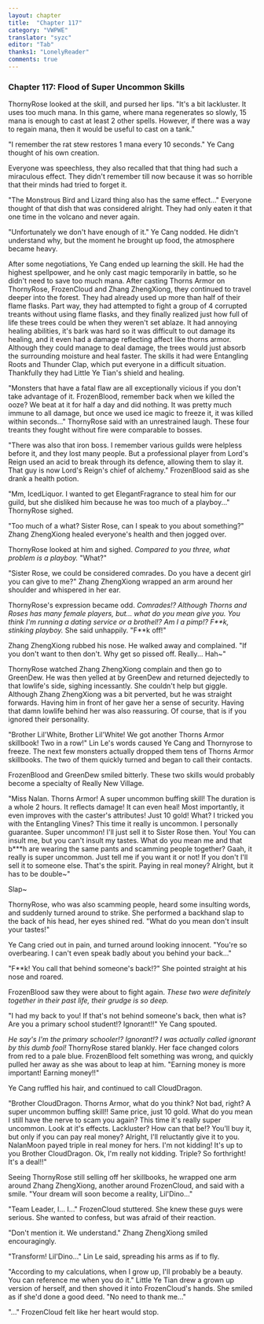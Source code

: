 ```yaml
---
layout: chapter
title:  "Chapter 117"
category: "VWPWE"
translator: "syzc"
editor: "Tab"
thanks1: "LonelyReader"
comments: true
---
```


### Chapter 117: Flood of Super Uncommon Skills
 
ThornyRose looked at the skill, and pursed her lips. "It's a bit lackluster. It uses too much mana. In this game, where mana regenerates so slowly, 15 mana is enough to cast at least 2 other spells. However, if there was a way to regain mana, then it would be useful to cast on a tank."
 
"I remember the rat stew restores 1 mana every 10 seconds." Ye Cang thought of his own creation.
 
Everyone was speechless, they also recalled that that thing had such a miraculous effect. They didn't remember till now because it was so horrible that their minds had tried to forget it.
 
"The Monstrous Bird and Lizard thing also has the same effect..." Everyone thought of that dish that was considered alright. They had only eaten it that one time in the volcano and never again.
 
"Unfortunately we don't have enough of it." Ye Cang nodded. He didn't understand why, but the moment he brought up food, the atmosphere became heavy.
 
After some negotiations, Ye Cang ended up learning the skill. He had the highest spellpower, and he only cast magic temporarily in battle, so he didn't need to save too much mana. After casting Thorns Armor on ThornyRose, FrozenCloud and Zhang ZhengXiong, they continued to travel deeper into the forest. They had already used up more than half of their flame flasks. Part way, they had attempted to fight a group of 4 corrupted treants without using flame flasks, and they finally realized just how full of life these trees could be when they weren't set ablaze. It had annoying healing abilities, it's bark was hard so it was difficult to out damage its healing, and it even had a damage reflecting affect like thorns armor. Although they could manage to deal damage, the trees would just absorb the surrounding moisture and heal faster. The skills it had were Entangling Roots and Thunder Clap, which put everyone in a difficult situation. Thankfully they had Little Ye Tian's shield and healing.
 
"Monsters that have a fatal flaw are all exceptionally vicious if you don't take advantage of it. FrozenBlood, remember back when we killed the ooze? We beat at it for half a day and did nothing. It was pretty much immune to all damage, but once we used ice magic to freeze it, it was killed within seconds..." ThornyRose said with an unrestrained laugh. These four treants they fought without fire were comparable to bosses.
 
"There was also that iron boss. I remember various guilds were helpless before it, and they lost many people. But a professional player from Lord's Reign used an acid to break through its defence, allowing them to slay it. That guy is now Lord's Reign's chief of alchemy." FrozenBlood said as she drank a health potion. 
 
"Mm, IcedLiquor. I wanted to get ElegantFragrance to steal him for our guild, but she disliked him because he was too much of a playboy..." ThornyRose sighed.
 
"Too much of a what? Sister Rose, can I speak to you about something?" Zhang ZhengXiong healed everyone's health and then jogged over.
 
ThornyRose looked at him and sighed. *Compared to you three, what problem is a playboy.* "What?"
 
"Sister Rose, we could be considered comrades. Do you have a decent girl you can give to me?" Zhang ZhengXiong wrapped an arm around her shoulder and whispered in her ear.
 
ThornyRose's expression became odd. *Comrades!? Although Thorns and Roses has many female players, but... what do you mean give you. You think I'm running a dating service or a brothel!? Am I a pimp!? F\*\*k, stinking playboy.* She said unhappily. "F\*\*k off!"
 
Zhang ZhengXiong rubbed his nose. He walked away and complained. "If you don't want to then don't. Why get so pissed off. Really... Hah~"
 
ThornyRose watched Zhang ZhengXiong complain and then go to GreenDew. He was then yelled at by GreenDew and returned dejectedly to that lowlife's side, sighing incessantly. She couldn't help but giggle. Although Zhang ZhengXiong was a bit perverted, but he was straight forwards. Having him in front of her gave her a sense of security. Having that damn lowlife behind her was also reassuring. Of course, that is if you ignored their personality.
 
"Brother Lil'White, Brother Lil'White! We got another Thorns Armor skillbook! Two in a row!" Lin Le's words caused Ye Cang and Thornyrose to freeze. The next few monsters actually dropped them tens of Thorns Armor skillbooks. The two of them quickly turned and began to call their contacts.
 
FrozenBlood and GreenDew smiled bitterly. These two skills would probably become a specialty of Really New Village.
 
"Miss Nalan. Thorns Armor! A super uncommon buffing skill! The duration is a whole 2 hours. It reflects damage! It can even heal! Most importantly, it even improves with the caster's attributes! Just 10 gold! What? I tricked you with the Entangling Vines? This time it really is uncommon. I personally guarantee. Super uncommon! I'll just sell it to Sister Rose then. You! You can insult me, but you can't insult my tastes. What do you mean me and that b\*\*\*h are wearing the same pants and scamming people together? Gaah, it really is super uncommon. Just tell me if you want it or not! If you don't I'll sell it to someone else. That's the spirit. Paying in real money? Alright, but it has to be double~"
 
Slap~
 
ThornyRose, who was also scamming people, heard some insulting words, and suddenly turned around to strike. She performed a backhand slap to the back of his head, her eyes shined red. "What do you mean don't insult your tastes!"
 
Ye Cang cried out in pain, and turned around looking innocent. "You're so overbearing. I can't even speak badly about you behind your back..."
 
"F\*\*k! You call that behind someone's back!?" She pointed straight at his nose and roared. 
 
FrozenBlood saw they were about to fight again. *These two were definitely together in their past life, their grudge is so deep.*
 
"I had my back to you! If that's not behind someone's back, then what is? Are you a primary school student!? Ignorant!!" Ye Cang spouted.
 
*He say's I'm the primary schooler!? Ignorant!? I was actually called ignorant by this dumb fool!* ThornyRose stared blankly. Her face changed colors from red to a pale blue. FrozenBlood felt something was wrong, and quickly pulled her away as she was about to leap at him. "Earning money is more important! Earning money!!"
 
Ye Cang ruffled his hair, and continued to call CloudDragon.
 
"Brother CloudDragon. Thorns Armor, what do you think? Not bad, right? A super uncommon buffing skill!! Same price, just 10 gold. What do you mean I still have the nerve to scam you again? This time it's really super uncommon. Look at it's effects. Lackluster? How can that be!? You'll buy it, but only if you can pay real money? Alright, I'll reluctantly give it to you. NalanMoon payed triple in real money for hers. I'm not kidding! It's up to you Brother CloudDragon. Ok, I'm really not kidding. Triple? So forthright! It's a deal!!"
 
Seeing ThornyRose still selling off her skillbooks, he wrapped one arm around Zhang ZhengXiong, another around FrozenCloud, and said with a smile. "Your dream will soon become a reality, Lil'Dino..."
 
"Team Leader, I... I..." FrozenCloud stuttered. She knew these guys were serious. She wanted to confess, but was afraid of their reaction.
 
"Don't mention it. We understand." Zhang ZhengXiong smiled encouragingly.
 
"Transform! Lil'Dino..." Lin Le said, spreading his arms as if to fly.
 
"According to my calculations, when I grow up, I'll probably be a beauty. You can reference me when you do it." Little Ye Tian drew a grown up version of herself, and then shoved it into FrozenCloud's hands. She smiled as if she'd done a good deed. "No need to thank me..."
 
"..." FrozenCloud felt like her heart would stop.
